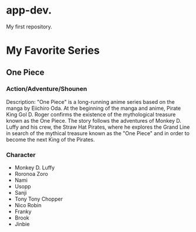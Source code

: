 # app-dev.
My first repository.
# My Favorite Series
## One Piece
### Action/Adventure/Shounen
Description:
"One Piece" is a long-running anime series based on the manga by Eiichiro Oda. At the beginning of the manga and anime, Pirate King Gol D. Roger confirms the existence of the mythological treasure known as the One Piece. The story follows the adventures of Monkey D. Luffy and his crew, the Straw Hat Pirates, where he explores the Grand Line in search of the mythical treasure known as the "One Piece" and in order to become the next King of the Pirates.
### Character
- Monkey D. Luffy
- Roronoa Zoro
- Nami
- Usopp
- Sanji
- Tony Tony Chopper
- Nico Robin
- Franky
- Brook
- Jinbie
